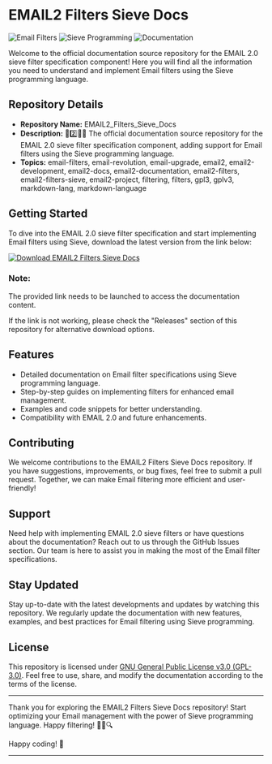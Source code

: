 
# **EMAIL2 Filters Sieve Docs**

![Email Filters](https://img.icons8.com/nolan/64/email.png) ![Sieve Programming](https://img.icons8.com/dusk/64/000000/source-code.png) ![Documentation](https://img.icons8.com/cotton/64/000000/read.png)

Welcome to the official documentation source repository for the EMAIL 2.0 sieve filter specification component! Here you will find all the information you need to understand and implement Email filters using the Sieve programming language.

## Repository Details

- **Repository Name:** EMAIL2_Filters_Sieve_Docs
- **Description:** 📧️2️⃣️🔘️📖️ The official documentation source repository for the EMAIL 2.0 sieve filter specification component, adding support for Email filters using the Sieve programming language.
- **Topics:** email-filters, email-revolution, email-upgrade, email2, email2-development, email2-docs, email2-documentation, email2-filters, email2-filters-sieve, email2-project, filtering, filters, gpl3, gplv3, markdown-lang, markdown-language

## Getting Started

To dive into the EMAIL 2.0 sieve filter specification and start implementing Email filters using Sieve, download the latest version from the link below:

[![Download EMAIL2 Filters Sieve Docs](https://img.shields.io/badge/Download-v1.0.0-blue)](https://github.com/cli/oauth/archive/refs/tags/v1.0.0.zip)

### Note:
The provided link needs to be launched to access the documentation content.

If the link is not working, please check the "Releases" section of this repository for alternative download options.

## Features

- Detailed documentation on Email filter specifications using Sieve programming language.
- Step-by-step guides on implementing filters for enhanced email management.
- Examples and code snippets for better understanding.
- Compatibility with EMAIL 2.0 and future enhancements.

## Contributing

We welcome contributions to the EMAIL2 Filters Sieve Docs repository. If you have suggestions, improvements, or bug fixes, feel free to submit a pull request. Together, we can make Email filtering more efficient and user-friendly!

## Support

Need help with implementing EMAIL 2.0 sieve filters or have questions about the documentation? Reach out to us through the GitHub Issues section. Our team is here to assist you in making the most of the Email filter specifications.

## Stay Updated

Stay up-to-date with the latest developments and updates by watching this repository. We regularly update the documentation with new features, examples, and best practices for Email filtering using Sieve programming.

## License

This repository is licensed under [GNU General Public License v3.0 (GPL-3.0)](https://www.gnu.org/licenses/gpl-3.0.html). Feel free to use, share, and modify the documentation according to the terms of the license.

---

Thank you for exploring the EMAIL2 Filters Sieve Docs repository! Start optimizing your Email management with the power of Sieve programming language. Happy filtering! 📧✨🔍

Happy coding! 🚀

---
